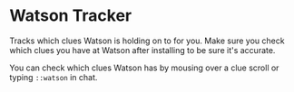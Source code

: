 # Watson Tracker
Tracks which clues Watson is holding on to for you. Make sure you check which clues you have at Watson after installing to be sure it's accurate.

You can check which clues Watson has by mousing over a clue scroll or typing `::watson` in chat.